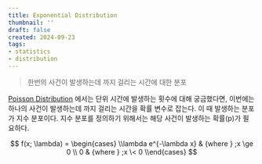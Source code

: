 ```yaml
---
title: Exponential Distribution
thumbnail: ''
draft: false
created: 2024-09-23
tags:
- statistics
- distribution
---
```



 > 
 > 한번의 사건이 발생하는데 까지 걸리는 시간에 대한 분포

[Poisson Distribution](Poisson%20Distribution.md) 에서는 단위 시간에 발생하는 횟수에 대해 궁금했다면, 이번에는 하나의 사건이 발생하는데 까지 걸리는 시간을 확률 변수로 잡는다. 이 때 발생하는 분포가 지수 분포이다. 지수 분포를 정의하기 위해서는 해당 사건이 발생하는 확률(p)가 필요하다.

$$
f(x; \lambda) = \begin{cases}
\\lambda e^{-\lambda x} & {where } ;x \ge 0 \\
0 & {where } ;x \< 0
\\end{cases}
$$
